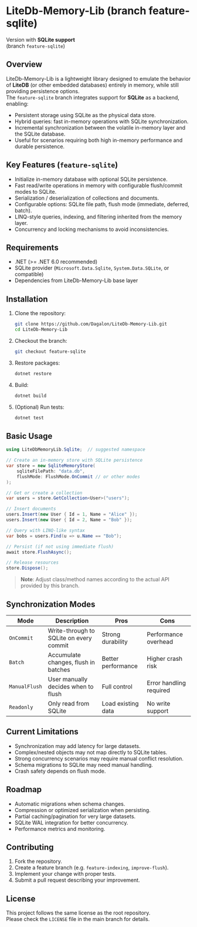 # LiteDb-Memory-Lib (branch **feature-sqlite**)

Version with **SQLite support**  
(branch `feature-sqlite`)

## Overview

LiteDb-Memory-Lib is a lightweight library designed to emulate the behavior of **LiteDB** (or other embedded databases) entirely in memory, while still providing persistence options.  
The `feature-sqlite` branch integrates support for **SQLite** as a backend, enabling:

- Persistent storage using SQLite as the physical data store.
- Hybrid queries: fast in-memory operations with SQLite synchronization.
- Incremental synchronization between the volatile in-memory layer and the SQLite database.
- Useful for scenarios requiring both high in-memory performance and durable persistence.

## Key Features (`feature-sqlite`)

- Initialize in-memory database with optional SQLite persistence.
- Fast read/write operations in memory with configurable flush/commit modes to SQLite.
- Serialization / deserialization of collections and documents.
- Configurable options: SQLite file path, flush mode (immediate, deferred, batch).
- LINQ-style queries, indexing, and filtering inherited from the memory layer.
- Concurrency and locking mechanisms to avoid inconsistencies.

## Requirements

- .NET (>= .NET 6.0 recommended)
- SQLite provider (`Microsoft.Data.Sqlite`, `System.Data.SQLite`, or compatible)
- Dependencies from LiteDb-Memory-Lib base layer

## Installation

1. Clone the repository:

   ```bash
   git clone https://github.com/Dagalon/LiteDb-Memory-Lib.git
   cd LiteDb-Memory-Lib
   ```

2. Checkout the branch:

   ```bash
   git checkout feature-sqlite
   ```

3. Restore packages:

   ```bash
   dotnet restore
   ```

4. Build:

   ```bash
   dotnet build
   ```

5. (Optional) Run tests:

   ```bash
   dotnet test
   ```

## Basic Usage

```csharp
using LiteDbMemoryLib.Sqlite;  // suggested namespace

// Create an in-memory store with SQLite persistence
var store = new SqliteMemoryStore(
    sqliteFilePath: "data.db",
    flushMode: FlushMode.OnCommit // or other modes
);

// Get or create a collection
var users = store.GetCollection<User>("users");

// Insert documents
users.Insert(new User { Id = 1, Name = "Alice" });
users.Insert(new User { Id = 2, Name = "Bob" });

// Query with LINQ-like syntax
var bobs = users.Find(u => u.Name == "Bob");

// Persist (if not using immediate flush)
await store.FlushAsync();

// Release resources
store.Dispose();
```

> **Note**: Adjust class/method names according to the actual API provided by this branch.

## Synchronization Modes

| Mode         | Description                              | Pros                 | Cons                      |
|--------------|------------------------------------------|----------------------|---------------------------|
| `OnCommit`   | Write-through to SQLite on every commit  | Strong durability    | Performance overhead      |
| `Batch`      | Accumulate changes, flush in batches     | Better performance   | Higher crash risk         |
| `ManualFlush`| User manually decides when to flush      | Full control         | Error handling required   |
| `Readonly`   | Only read from SQLite                    | Load existing data   | No write support          |

## Current Limitations

- Synchronization may add latency for large datasets.
- Complex/nested objects may not map directly to SQLite tables.
- Strong concurrency scenarios may require manual conflict resolution.
- Schema migrations to SQLite may need manual handling.
- Crash safety depends on flush mode.

## Roadmap

- Automatic migrations when schema changes.
- Compression or optimized serialization when persisting.
- Partial caching/pagination for very large datasets.
- SQLite WAL integration for better concurrency.
- Performance metrics and monitoring.

## Contributing

1. Fork the repository.
2. Create a feature branch (e.g. `feature-indexing`, `improve-flush`).
3. Implement your change with proper tests.
4. Submit a pull request describing your improvement.

## License

This project follows the same license as the root repository.  
Please check the `LICENSE` file in the main branch for details.
